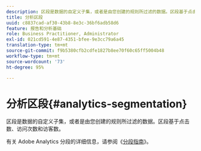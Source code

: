 ```yaml
---
description: 区段是数据的自定义子集，或者是由您创建的规则所过滤的数据。区段基于点击数、访问次数和访客数。
title: 分析区段
uuid: c8837cad-af30-43b8-8e3c-36bf6adb58d6
feature: 报告和分析基础
role: Business Practitioner, Administrator
exl-id: 021cd591-4e87-4351-bfee-9e3cc79a6a45
translation-type: tm+mt
source-git-commit: f9b5380cfb2cdfe1827b8ee70f60c65ff5004b48
workflow-type: tm+mt
source-wordcount: '73'
ht-degree: 95%

---
```


# 分析区段{#analytics-segmentation}

区段是数据的自定义子集，或者是由您创建的规则所过滤的数据。区段基于点击数、访问次数和访客数。

有关 Adobe Analytics 分段的详细信息，请参阅《[分段指南](https://docs.adobe.com/content/help/zh-Hans/analytics/components/segmentation/seg-home.html)》。
